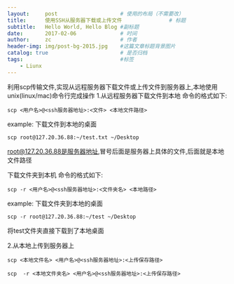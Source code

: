```yaml
---
layout:     post                    # 使用的布局（不需要改）
title:      使用SSH从服务器下载或上传文件               # 标题 
subtitle:   Hello World, Hello Blog #副标题
date:       2017-02-06              # 时间
author:     zc                      # 作者
header-img: img/post-bg-2015.jpg    #这篇文章标题背景图片
catalog: true                       # 是否归档
tags:                               #标签
    - Liunx
---
```


利用scp传输文件,实现从远程服务器下载文件或上传文件到服务器上,本地使用unix(linux/mac)命令行完成操作
1.从远程服务器下载文件到本地
命令的格式如下:
```
scp <用户名>@<ssh服务器地址>:<文件> <本地文件路径>
```
example:
下载文件到本地的桌面
```
scp root@127.20.36.88:~/test.txt ~/Desktop
```
root@127.20.36.88是服务器地址,冒号后面是服务器上具体的文件,后面就是本地文件路径

下载文件夹到本机
命令的格式如下:
```
scp -r <用户名>@<ssh服务器地址>:<文件夹名> <本地路径>
```
example:
下载文件夹到本地的桌面
```
scp -r root@127.20.36.88:~/test ~/Desktop
```
将test文件夹直接下载到了本地桌面

2.从本地上传到服务器上
```
scp <本地文件名> <用户名>@<ssh服务器地址>:<上传保存路径> 
```

```
scp  -r <本地文件夹名> <用户名>@<ssh服务器地址>:<上传保存路径> 
```
